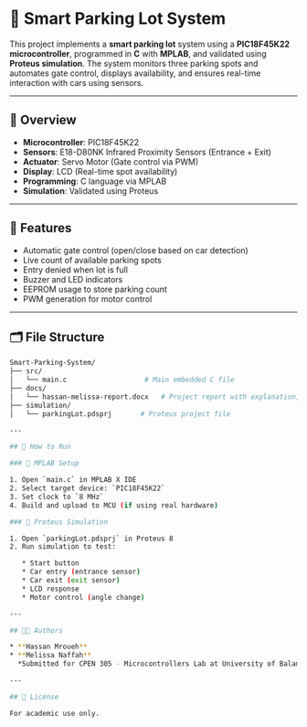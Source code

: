 # 🚗 Smart Parking Lot System

This project implements a **smart parking lot** system using a **PIC18F45K22 microcontroller**, programmed in **C** with **MPLAB**, and validated using **Proteus simulation**. The system monitors three parking spots and automates gate control, displays availability, and ensures real-time interaction with cars using sensors.

---

## 📌 Overview

- **Microcontroller**: PIC18F45K22
- **Sensors**: E18-D80NK Infrared Proximity Sensors (Entrance + Exit)
- **Actuator**: Servo Motor (Gate control via PWM)
- **Display**: LCD (Real-time spot availability)
- **Programming**: C language via MPLAB
- **Simulation**: Validated using Proteus

---

## 🧠 Features

- Automatic gate control (open/close based on car detection)
- Live count of available parking spots
- Entry denied when lot is full
- Buzzer and LED indicators
- EEPROM usage to store parking count
- PWM generation for motor control

---

## 🗂️ File Structure

```bash
Smart-Parking-System/
├── src/
│   └── main.c                   # Main embedded C file
├── docs/
│   └── hassan-melissa-report.docx   # Project report with explanation, diagrams
├── simulation/
│   └── parkingLot.pdsprj       # Proteus project file

---

## 🚀 How to Run

### 🔧 MPLAB Setup

1. Open `main.c` in MPLAB X IDE
2. Select target device: `PIC18F45K22`
3. Set clock to `8 MHz`
4. Build and upload to MCU (if using real hardware)

### 🧪 Proteus Simulation

1. Open `parkingLot.pdsprj` in Proteus 8
2. Run simulation to test:

   * Start button
   * Car entry (entrance sensor)
   * Car exit (exit sensor)
   * LCD response
   * Motor control (angle change)

---

## 👨‍🎓 Authors

* **Hassan Mroueh**
* **Melissa Naffah**
  *Submitted for CPEN 305 - Microcontrollers Lab at University of Balamand*

---

## 📝 License

For academic use only.

```


